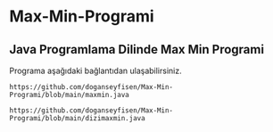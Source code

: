 # Max-Min-Programi

## Java Programlama Dilinde Max Min Programi

Programa aşağıdaki bağlantıdan ulaşabilirsiniz.

```
https://github.com/doganseyfisen/Max-Min-Programi/blob/main/maxmin.java
```
```
https://github.com/doganseyfisen/Max-Min-Programi/blob/main/dizimaxmin.java
```

